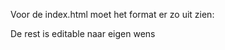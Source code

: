 Voor de index.html moet het format er zo uit zien:

<!--<!DOCTYPE HTML>
<html lang="nl">
    <head>
        <meta charset="utf-8">
        **mainstyle.css en favicon.png moeten zo worden toegevoegd anders klopt de style niet met de rest van de pagina's**
        <link rel="stylesheet" type="text/css" href="../../mainstyle.css">
        <link rel="icon" type="image/png" href="../../images/favicon.png">
        <title>Mijn portfolio</title>
    </head>
    <body>
            <header class="A19-Header">
              <h1>
                Mijn webpagina
             </h1>
            </header>
        <nav class="A19-nav">
              <ul>
                  <li><a href="index.html">Home </a></li>
                  <li><a href="contact.html">Contact </a></li> **voorbeeld hoe je pagina's toevoegd**
                  <li><a href="../../index.html">Return</a></li>
                </ul>
           </nav>
        <p>Dit is een webpagina die vertelt wie ik ben en wat ik kan</p>
    </body>
</html>
-->
De rest is editable naar eigen wens
